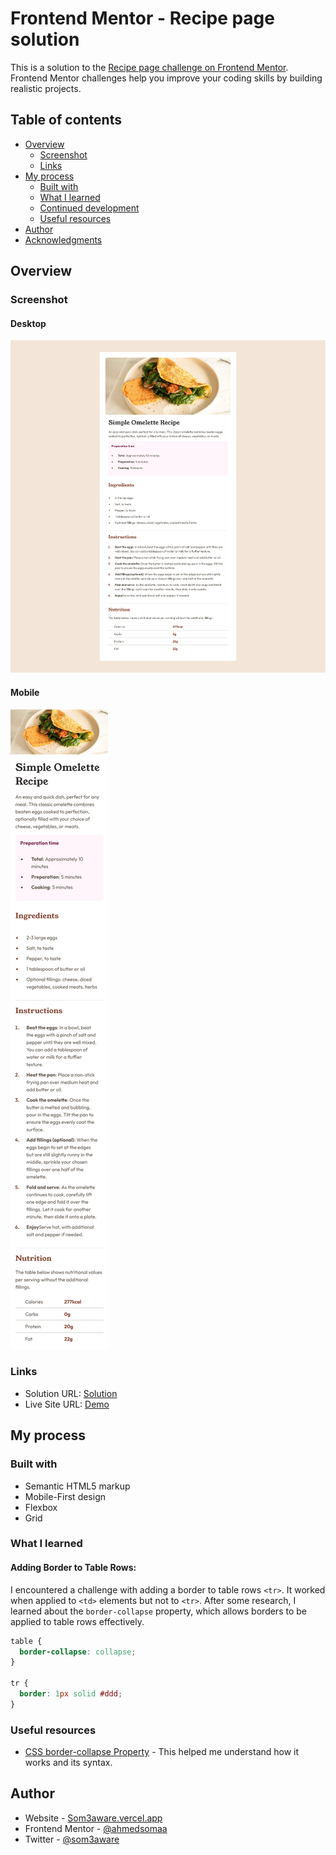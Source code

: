 # Frontend Mentor - Recipe page solution

This is a solution to the [Recipe page challenge on Frontend Mentor](https://www.frontendmentor.io/challenges/recipe-page-KiTsR8QQKm). Frontend Mentor challenges help you improve your coding skills by building realistic projects.

## Table of contents

- [Overview](#overview)
  - [Screenshot](#screenshot)
  - [Links](#links)
- [My process](#my-process)
  - [Built with](#built-with)
  - [What I learned](#what-i-learned)
  - [Continued development](#continued-development)
  - [Useful resources](#useful-resources)
- [Author](#author)
- [Acknowledgments](#acknowledgments)

## Overview

### Screenshot

#### Desktop

![Desktop Screenshot](./img/desktop-screenshot.png)

#### Mobile

![Mobile Screenshot](./img/mobile-screenshot.png)

### Links

- Solution URL: [Solution](https://github.com/ahmedsomaa/frontendmentor-challenges/tree/main/src/newbie/recipe-page)
- Live Site URL: [Demo](https://ahmedsomaa.github.io/frontendmentor-challenges/src/newbie/recipe-page/)

## My process

### Built with

- Semantic HTML5 markup
- Mobile-First design
- Flexbox
- Grid

### What I learned

#### Adding Border to Table Rows:

I encountered a challenge with adding a border to table rows `<tr>`. It worked when applied to `<td>` elements but not to `<tr>`. After some research, I learned about the `border-collapse` property, which allows borders to be applied to table rows effectively.

```css
table {
  border-collapse: collapse;
}

tr {
  border: 1px solid #ddd;
}
```

### Useful resources

- [CSS border-collapse Property](https://www.w3schools.com/cssref/pr_border-collapse.php) - This helped me understand how it works and its syntax.

## Author

- Website - [Som3aware.vercel.app](https://som3aware.vercel.app)
- Frontend Mentor - [@ahmedsomaa](https://www.frontendmentor.io/profile/ahmedsomaa)
- Twitter - [@som3aware](https://www.x.com/som3aware)
